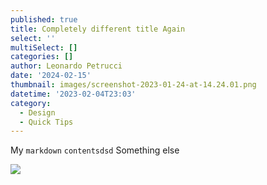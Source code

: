 ```yaml
---
published: true
title: Completely different title Again
select: ''
multiSelect: []
categories: []
author: Leonardo Petrucci
date: '2024-02-15'
thumbnail: images/screenshot-2023-01-24-at-14.24.01.png
datetime: '2023-02-04T23:03'
category:
  - Design
  - Quick Tips
---
```

My `markdown` `contentsdsd` Something else

![](images/wwwdinnerwitheviecomimputrecipesaglio-e-olio-with-tuna-1.png "")


